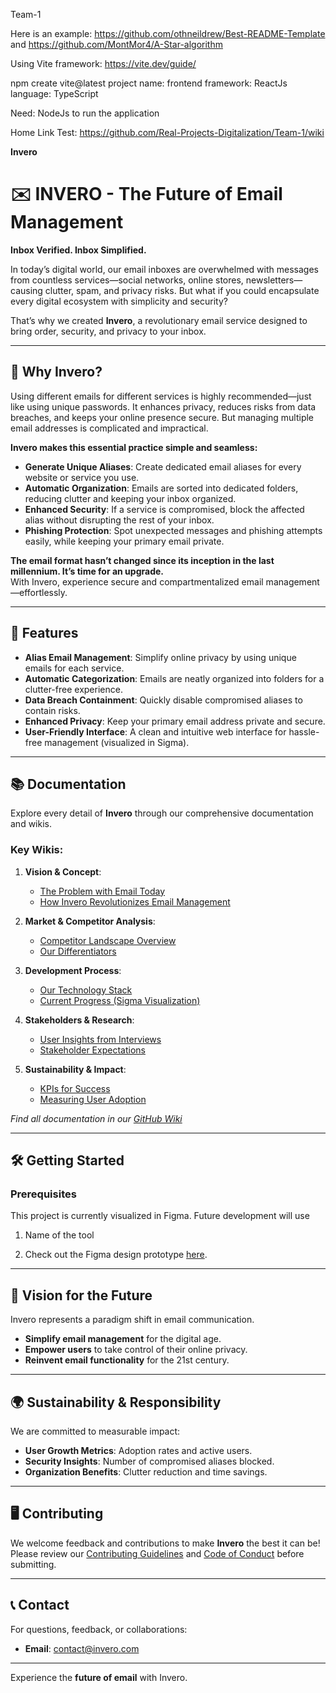 Team-1

Here is an example: https://github.com/othneildrew/Best-README-Template and https://github.com/MontMor4/A-Star-algorithm 

Using Vite framework: https://vite.dev/guide/

npm create vite@latest
project name: frontend
framework: ReactJs
language: TypeScript

Need: NodeJs to run the application

Home Link Test: https://github.com/Real-Projects-Digitalization/Team-1/wiki 


**Invero**


# ✉️ INVERO - The Future of Email Management  

**Inbox Verified. Inbox Simplified.**  

In today’s digital world, our email inboxes are overwhelmed with messages from countless services—social networks, online stores, newsletters—causing clutter, spam, and privacy risks. But what if you could encapsulate every digital ecosystem with simplicity and security?  

That’s why we created **Invero**, a revolutionary email service designed to bring order, security, and privacy to your inbox.  

---

## 🌟 Why Invero?  

Using different emails for different services is highly recommended—just like using unique passwords. It enhances privacy, reduces risks from data breaches, and keeps your online presence secure. But managing multiple email addresses is complicated and impractical.  

**Invero makes this essential practice simple and seamless:**  
- **Generate Unique Aliases**: Create dedicated email aliases for every website or service you use.  
- **Automatic Organization**: Emails are sorted into dedicated folders, reducing clutter and keeping your inbox organized.  
- **Enhanced Security**: If a service is compromised, block the affected alias without disrupting the rest of your inbox.  
- **Phishing Protection**: Spot unexpected messages and phishing attempts easily, while keeping your primary email private.  

**The email format hasn’t changed since its inception in the last millennium. It’s time for an upgrade.**  
With Invero, experience secure and compartmentalized email management—effortlessly.  

---

## 🚀 Features  

- **Alias Email Management**: Simplify online privacy by using unique emails for each service.  
- **Automatic Categorization**: Emails are neatly organized into folders for a clutter-free experience.  
- **Data Breach Containment**: Quickly disable compromised aliases to contain risks.  
- **Enhanced Privacy**: Keep your primary email address private and secure.  
- **User-Friendly Interface**: A clean and intuitive web interface for hassle-free management (visualized in Sigma).  

---

## 📚 Documentation  

Explore every detail of **Invero** through our comprehensive documentation and wikis.  

### Key Wikis:  
1. **Vision & Concept**:  
   - [The Problem with Email Today](#)  
   - [How Invero Revolutionizes Email Management](#)  

2. **Market & Competitor Analysis**:  
   - [Competitor Landscape Overview](#)  
   - [Our Differentiators](#)  

3. **Development Process**:  
   - [Our Technology Stack](#)  
   - [Current Progress (Sigma Visualization)](#)  

4. **Stakeholders & Research**:  
   - [User Insights from Interviews](#)  
   - [Stakeholder Expectations](#)  

5. **Sustainability & Impact**:  
   - [KPIs for Success](#)  
   - [Measuring User Adoption](#)  

*Find all documentation in our [GitHub Wiki](https://github.com/Real-Projects-Digitalization/Team-1/wiki)*  

---

## 🛠️ Getting Started  

### Prerequisites  
This project is currently visualized in Figma. Future development will use 

1. Name of the tool

2. Check out the Figma design prototype [here](https://www.figma.com/design/3pvOTD5bhQXdYNveVcpCMk/Team-1---Invero?node-id=0-1&p=f&t=tKciDVEZdgnpfeka-0).  

---

## 🌟 Vision for the Future  

Invero represents a paradigm shift in email communication.  
- **Simplify email management** for the digital age.  
- **Empower users** to take control of their online privacy.  
- **Reinvent email functionality** for the 21st century.  

---

## 🌍 Sustainability & Responsibility  

We are committed to measurable impact:  
- **User Growth Metrics**: Adoption rates and active users.  
- **Security Insights**: Number of compromised aliases blocked.  
- **Organization Benefits**: Clutter reduction and time savings.  

---

## 🖥️ Contributing  

We welcome feedback and contributions to make **Invero** the best it can be! Please review our [Contributing Guidelines](#) and [Code of Conduct](#) before submitting.  

---

## 📞 Contact  

For questions, feedback, or collaborations:  
- **Email**: contact@invero.com  
---

Experience the **future of email** with Invero.  
